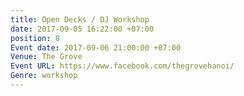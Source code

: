 ```yaml
---
title: Open Decks / DJ Workshop
date: 2017-09-05 16:22:00 +07:00
position: 8
Event date: 2017-09-06 21:00:00 +07:00
Venue: The Grove
Event URL: https://www.facebook.com/thegrovehanoi/
Genre: workshop
---
```


